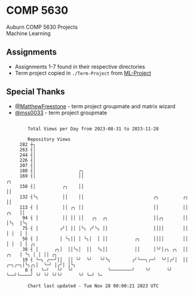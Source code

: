 # COMP 5630
Auburn COMP 5630 Projects  
Machine Learning

## Assignments
- Assignments 1-7 found in their respective directories
- Term project copied in `./Term-Project` from [ML-Project](https://github.com/wumphlett/ML-Project)

## Special Thanks
- [@MatthewFreestone](https://github.com/MatthewFreestone) - term project groupmate and matrix wizard
- [@mss0033](https://github.com/mss0033) - term project groupmate

```

        Total Views per Day from 2023-08-31 to 2023-11-28

        Repository Views
     282 ┼╮
     263 ┤│
     244 ┤│
     226 ┤│
     207 ┤│
     188 ┤│                ╭╮
     169 ┤│                ││                                                           ╭╮
     150 ┤│          ╭╮    ││                                                           ││
     132 ┤╰╮         ││    ││                          ╭╮         ╭╮                    ││
     113 ┤ │         ││ ╭╮ ││                          ││         ││               ╭╮   ││
      94 ┤ │         ││ ││ ││   ╭╮  ╭╮                 ││╭╮       ││               │╰╮  │╰╮
      75 ┤ │        ╭╯│ ││ │╰╮ ╭╯╰╮ ││                 ││││       ││               │ │  │ │
      56 ┤ │        │ ╰╮││ │ ╰╮│  │ ││          ╭╮     ││││       ││               │ │  │ │ ╭╮
      38 ┤ │      ╭╮│  ││╰╮│  ││  ╰╮││          ││     │╰╯│╭╮ ╭╮  ││          ╭╮   │ ╰╮ │ │ ││ ╭╮
      19 ┤ ╰─╮ ╭──╯││  ││ ╰╯  ╰╯   ╰╯╰╮        ╭╯╰──╮╭─╯  ╰╯│╭╯│  ││    ╭─╮╭─╮│╰╮╭╮│  ╰─╯ │╭╯│ │╰╮
       0 ┤   ╰─╯   ╰╯  ╰╯             ╰────────╯    ╰╯      ╰╯ ╰──╯╰────╯ ╰╯ ╰╯ ╰╯╰╯      ╰╯ ╰─╯ ╰─

        Chart last updated - Tue Nov 28 00:00:21 2023 UTC
        
```
